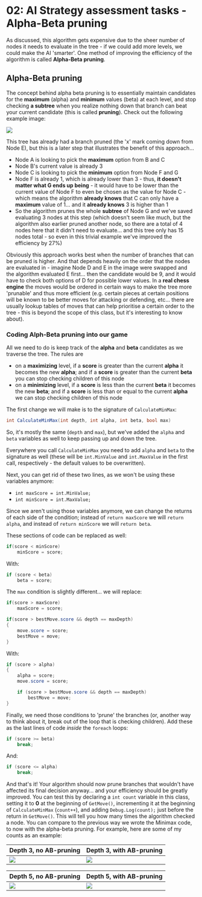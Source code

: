 # 02: AI Strategy assessment tasks - Alpha-Beta pruning

As discussed, this algorithm gets expensive due to the sheer number of nodes it needs to evaluate in the tree - if we could add more levels, we could make the AI 'smarter'. One method of improving the efficiency of the algorithm is called **Alpha-Beta pruning**.

## Alpha-Beta pruning

The concept behind alpha beta pruning is to essentially maintain candidates for the **maximum** (alpha) and **minimum** values (beta) at each level, and stop checking **a subtree** when you realize nothing down that branch can beat your current candidate (this is called **pruning**). Check out the following example image:

![](https://static.javatpoint.com/tutorial/ai/images/alpha-beta-pruning-step7.png)

This tree has already had a branch pruned (the 'x' mark coming down from Node E), but this is a later step that illustrates the benefit of this approach... 

- Node A is looking to pick the **maximum** option from B and C
- Node B's current value is already 3
- Node C is looking to pick the **minimum** option from Node F and G
- Node F is already 1, which is already lower than 3 - thus, **it doesn't matter what G ends up being** - it would have to be lower than the current value of Node F to even be chosen as the value for Node C - which means the algorithm **already knows** that C can only have a **maximum** value of 1... and it **already knows** 3 is higher than 1
- So the algorithm prunes the whole **subtree** of Node G and we've saved evaluating 3 nodes at this step (which doesn't seem like much, but the algorithm also earlier pruned another node, so there are a total of 4 nodes here that it didn't need to evaluate... and this tree only has 15 nodes total - so even in this trivial example we've improved the efficiency by 27%)

Obviously this approach works best when the number of branches that can be pruned is higher. And that depends heavily on the order that the nodes are evaluated in - imagine Node D and E in the image were swapped and the algorithm evaluated E first... then the candidate would be 9, and it would have to check both options of D for possible lower values. In a **real chess engine** the moves would be ordered in certain ways to make the tree more 'prunable' and thus more efficient (e.g. certain pieces at certain positions will be known to be better moves for attacking or defending, etc... there are usually lookup tables of moves that can help prioritise a certain order to the tree - this is beyond the scope of this class, but it's interesting to know about).

### Coding Alph-Beta pruning into our game

All we need to do is keep track of the **alpha** and **beta** candidates as we traverse the tree. The rules are

- on a **maximizing** level, if a **score** is greater than the current **alpha** it becomes the new **alpha**; and if a **score** is greater than the current **beta** you can stop checking children of this node
- on a **minimizing** level, if a **score** is less than the current **beta** it becomes the new **beta**; and if a **score** is less than or equal to the current **alpha** we can stop checking children of this node

The first change we will make is to the signature of `CalculateMinMax`:

```csharp
int CalculateMinMax(int depth, int alpha, int beta, bool max)
```

So, it's mostly the same (`depth` and `max`), but we've added the `alpha` and `beta` variables as well to keep passing up and down the tree.

Everywhere you call `CalculateMinMax` you need to add `alpha` and `beta` to the signature as well (these will be `int.MinValue` and `int.MaxValue` in the first call, respectively - the default values to be overwritten).

Next, you can get rid of these two lines, as we won't be using these variables anymore: 
- `int maxScore = int.MinValue;`
- `int minScore = int.MaxValue;`

Since we aren't using those variables anymore, we can change the returns of each side of the condition; instead of `return maxScore` we will `return alpha`, and instead of `return minScore` we will `return beta`.

These sections of code can be replaced as well:

```csharp
if(score < minScore)                
    minScore = score;
```

With:

```csharp
if (score < beta)                
    beta = score;
```

The `max` condition is slightly different... we will replace:

```csharp
if(score > maxScore)                
    maxScore = score;                      

if(score > bestMove.score && depth == maxDepth)
{
    move.score = score;
    bestMove = move;                    
}
```

With:

```csharp
if (score > alpha)
{
    alpha = score;
    move.score = score;

    if (score > bestMove.score && depth == maxDepth)                                                                
        bestMove = move;                                                            
}
```

Finally, we need those conditions to 'prune' the branches (or, another way to think about it, break out of the loop that is checking children). Add these as the last lines of code *inside* the `foreach` loops:

```csharp
if (score >= beta)                
    break;
```

And:

```csharp
if (score <= alpha)                
    break; 
```

And that's it! Your algorithm should now prune branches that wouldn't have affected its final decision anyway... and your efficiency should be greatly improved. You can test this by declaring a `int count` variable in this class, setting it to **0** at the beginning of `GetMove()`, incrementing it at the beginning of `CalculateMinMax` (`count++`), and adding `Debug.Log(count);` just before the return in `GetMove()`. This will tell you how many times the algorithm checked a node. You can compare to the previous way we wrote the Minimax code, to now with the alpha-beta pruning. For example, here are some of my counts as an example:

| Depth 3, no AB-pruning      | Depth 3, with AB-pruning |
| ----------- | ----------- |
| ![](../../minmax%20counts.JPG)      | ![](../../alpha%20beta%20pruning%20level%203.JPG)       |


| Depth 5, no AB-pruning      | Depth 5, with AB-pruning |
| ----------- | ----------- |
| ![](../../no%20alpha%20pruning%20level%205.JPG)      | ![](../../alpha%20beta%20pruning%20level%205.JPG)       |
